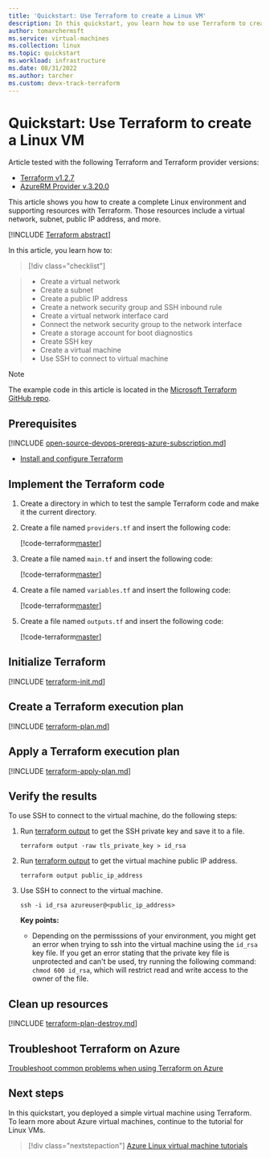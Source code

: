 ```yaml
---
title: 'Quickstart: Use Terraform to create a Linux VM'
description: In this quickstart, you learn how to use Terraform to create a Linux virtual machine
author: tomarchermsft
ms.service: virtual-machines
ms.collection: linux
ms.topic: quickstart
ms.workload: infrastructure
ms.date: 08/31/2022
ms.author: tarcher
ms.custom: devx-track-terraform
---
```


# Quickstart: Use Terraform to create a Linux VM

Article tested with the following Terraform and Terraform provider versions:

- [Terraform v1.2.7](https://releases.hashicorp.com/terraform/)
- [AzureRM Provider v.3.20.0](https://registry.terraform.io/providers/hashicorp/azurerm/latest/docs)

This article shows you how to create a complete Linux environment and supporting resources with Terraform. Those resources include a virtual network, subnet, public IP address, and more.

[!INCLUDE [Terraform abstract](./includes/abstract.md)]

In this article, you learn how to:
> [!div class="checklist"]

> * Create a virtual network
> * Create a subnet
> * Create a public IP address
> * Create a network security group and SSH inbound rule
> * Create a virtual network interface card
> * Connect the network security group to the network interface
> * Create a storage account for boot diagnostics
> * Create SSH key
> * Create a virtual machine
> * Use SSH to connect to virtual machine

> [!NOTE]
> The example code in this article is located in the [Microsoft Terraform GitHub repo](https://github.com/Azure/terraform/tree/master/quickstart/101-vm-with-infrastructure).

## Prerequisites

[!INCLUDE [open-source-devops-prereqs-azure-subscription.md](~/azure-dev-docs-pr/articles/includes/open-source-devops-prereqs-azure-subscription.md)]

- [Install and configure Terraform](/azure/developer/terraform/quickstart-configure)

## Implement the Terraform code

1. Create a directory in which to test the sample Terraform code and make it the current directory.

1. Create a file named `providers.tf` and insert the following code:

    [!code-terraform[master](~/terraform_samples/quickstart/101-vm-with-infrastructure/providers.tf)]

1. Create a file named `main.tf` and insert the following code:

    [!code-terraform[master](~/terraform_samples/quickstart/101-vm-with-infrastructure/main.tf)]

1. Create a file named `variables.tf` and insert the following code:

    [!code-terraform[master](~/terraform_samples/quickstart/101-vm-with-infrastructure/variables.tf)]

1. Create a file named `outputs.tf` and insert the following code:

    [!code-terraform[master](~/terraform_samples/quickstart/101-vm-with-infrastructure/outputs.tf)]

## Initialize Terraform

[!INCLUDE [terraform-init.md](~/azure-dev-docs-pr/articles/terraform/includes/terraform-init.md)]

## Create a Terraform execution plan

[!INCLUDE [terraform-plan.md](~/azure-dev-docs-pr/articles/terraform/includes/terraform-plan.md)]

## Apply a Terraform execution plan

[!INCLUDE [terraform-apply-plan.md](~/azure-dev-docs-pr/articles/terraform/includes/terraform-apply-plan.md)]

## Verify the results

To use SSH to connect to the virtual machine, do the following steps:

1. Run [terraform output](https://www.terraform.io/cli/commands/output) to get the SSH private key and save it to a file.

    ```console
    terraform output -raw tls_private_key > id_rsa
    ```

1. Run [terraform output](https://www.terraform.io/cli/commands/output) to get the virtual machine public IP address.

    ```console
    terraform output public_ip_address
    ```

1. Use SSH to connect to the virtual machine.

    ```console
    ssh -i id_rsa azureuser@<public_ip_address>
    ```

    **Key points:** 
    - Depending on the permisssions of your environment, you might get an error when trying to ssh into the virtual machine using  the `id_rsa` key file. If you get an error stating that the private key file is unprotected and can't be used, try running the following command: `chmod 600 id_rsa`, which will restrict read and write access to the owner of the file.

## Clean up resources

[!INCLUDE [terraform-plan-destroy.md](~/azure-dev-docs-pr/articles/terraform/includes/terraform-plan-destroy.md)]

## Troubleshoot Terraform on Azure

[Troubleshoot common problems when using Terraform on Azure](/azure/developer/terraform/troubleshoot)

## Next steps

In this quickstart, you deployed a simple virtual machine using Terraform. To learn more about Azure virtual machines, continue to the tutorial for Linux VMs.

> [!div class="nextstepaction"]
> [Azure Linux virtual machine tutorials](./tutorial-manage-vm.md)
